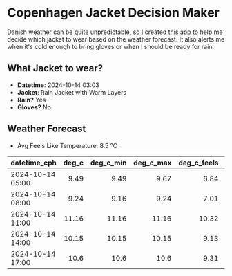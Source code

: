 
# Copenhagen Jacket Decision Maker

Danish weather can be quite unpredictable, so I created this app to help me decide which jacket to wear based on the weather forecast. 
It also alerts me when it's cold enough to bring gloves or when I should be ready for rain.

## What Jacket to wear?

- **Datetime**: 2024-10-14 03:03
- **Jacket**: Rain Jacket with Warm Layers
- **Rain?** Yes
- **Gloves?** No

## Weather Forecast
- Avg Feels Like Temperature: 8.5 °C

| datetime_cph     |   deg_c |   deg_c_min |   deg_c_max |   deg_c_feels | weather   | wind   | rain   |
|:-----------------|--------:|------------:|------------:|--------------:|:----------|:-------|:-------|
| 2024-10-14 05:00 |    9.49 |        9.49 |        9.67 |          6.84 | Rain      | Medium | Low    |
| 2024-10-14 08:00 |    9.24 |        9.16 |        9.24 |          7.01 | Clouds    | Low    | None   |
| 2024-10-14 11:00 |   11.16 |       11.16 |       11.16 |         10.32 | Rain      | Low    | Low    |
| 2024-10-14 14:00 |   10.15 |       10.15 |       10.15 |          9.13 | Rain      | Medium | Low    |
| 2024-10-14 17:00 |   10.6  |       10.6  |       10.6  |          9.31 | Clouds    | Medium | None   |
        